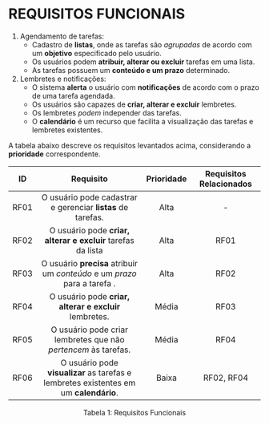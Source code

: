 # REQUISITOS FUNCIONAIS

1. Agendamento de tarefas:
     * Cadastro de **listas**, onde as tarefas são *agrupadas* de acordo com um **objetivo** especificado pelo usuário.
     * Os usuários podem **atribuir, alterar ou excluir** tarefas em uma lista.
     * As tarefas possuem um **conteúdo e um prazo** determinado.
2. Lembretes e notificações:
     * O sistema **alerta** o usuário com **notificações** de acordo com o prazo de uma tarefa agendada.
     * Os usuários são capazes de **criar, alterar e excluir** lembretes.
     * Os lembretes *podem* independer das tarefas.
     * O **calendário** é um recurso que facilita a visualização das tarefas e lembretes existentes.

A tabela abaixo descreve os requisitos levantados acima, considerando a **prioridade** correspondente.
  
| ID      |                                 Requisito                                         | Prioridade | Requisitos Relacionados |
| :--:     | :-----------------------------------------------------------------------: | :------------: | :--------------------------------: |
| RF01 | O usuário pode cadastrar e gerenciar **listas** de tarefas.                    |  Alta          |   -     |
| RF02 | O usuário pode **criar, alterar e excluir** tarefas da lista     |  Alta           |  RF01   |
| RF03 | O usuário **precisa** atribuir um *conteúdo* e um *prazo* para a tarefa .   |  Alta  |      RF02      |
| RF04 | O usuário pode **criar, alterar e excluir** lembretes.                 |  Média    |     RF03   |
| RF05 | O usuário pode criar lembretes que não *pertencem* às tarefas.   |  Média   |  RF04           |
| RF06 | O usuário pode **visualizar** as tarefas e lembretes existentes em um **calendário**.  |  Baixa   |  RF02, RF04  |


<div style="text-align: center">
<p>Tabela 1: Requisitos Funcionais</p>
</div>